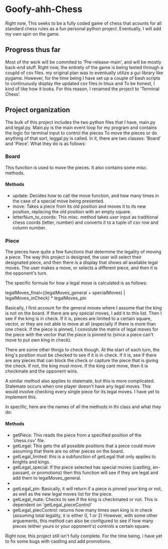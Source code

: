 # Goofy-ahh-Chess
Right now, This seeks to be a fully coded game of chess that acounts for all standard chess rules as a fun personal python project. Eventually, I will add my own spin on the game.

## Progress thus far
Most of the work will be commited to 'Pre-release-main', and will be mostly back-end stuff. Right now, the entirety of the game is being tested through a coupld of csv files. my original plan was to eventually utilize a gui library like pygame. However, for the time being I have set up a couple of bash scripts to continuously display the updated csv files in tmux and To be honest, I kind of like how it looks. For this reason, I renamed the project to 'Terminal Chess'. 

## Project organization
The bulk of this project includes the two python files that I have, main.py and legal.py. Main.py is the main event loop for my program and contains the logic for terminal input to control the pieces To move the pieces or do anything of that sort, leggal.py is called. In it, there are two classes: 'Board' and 'Piece'. What they do is as follows:

### Board
This function is used to move the pieces. It also contains some misc. methods.
#### Methods
* update: Decides how to call the move function, and how many times in the case of a special move being presented.
* move: Takes a piece from its old position and moves it to its new position, replacing the old position with an empty square.
* letterNum_to_coords: This misc. method takes user input as traditional chess coords (letter, number) and converts it to a tuple of csv row and column number.


### Piece
The pieces have quite a few functions that determine the legality of moving a piece. The way this project is designed, the user will select their designated piece, and then there is a display that shows all available legal moves. The user makes a move, or selects a different piece, and then it is the opponent's turn.

The specific formula for how a legal move is calculated is as follows:

legalMoves_final=((legalMoves_general + specialMoves) | legalMoves_inCheck) * legalMoves_pin

Basically, I first account for the general moves where I assume that the king is not on the board. If there are any special moves, I add it to this list. Then I see if the king is in check. If it is, pieces are limited to a certain square, vector, or they are not able to move at all (especially if there is more than one check. If the piece is pinned, I convolute the matrix of legal moves for the piece with the vector that the piece is pinned to (since a piece can't move to put own king in check).

There are some other things to check though. At the start of each turn, the king's position must be checked to see if it is in check. If it is, see if there are any pieces that can block the check or capture the piece that is giving the check. If not, the king must move. If the king cant move, then it is checkmate and the opponent wins.

A similar method also applies to stalemate, but this is more complicated. Stalemate occurs when one player doesn't have any legal moves. This would involve checking every single piece for its legal moves. I have yet to implement this.

In specific, here are the names of all the methods in thi class and what they do:
#### Methods
* getPiece: This reads the piece from a specified position of the 'chess.csv' file.
* getLegal: This gets the all possible positions that a piece could move assuming that there are no other pieces on the board.
* getLegal_limited: this is a subfunction of getLegal that only applies to knights and kings.
* getLegal_special: If the piece selected has special moves (castling, en-passant, or promotions) then this function will see if they are legal and add them to legalMoves_general.
* 
* getLegal_pin: Basically, it will return if a piece is pinned your king or not, as well as the new legal moves list for the piece.
* getLegal_mate: Checks to see if the king is checkmated or not. This is dependent on 'getLegal_pieceControl'
* getLegal_piecControl: returns how many times own king is in check (assuming total legality, it is either 0, 1 or 2) However, with some other arguements, this method can also be configured to see if how many pieces (either yours or your opponent's) controls a certain square.

Right now, this project still isn't fully complete. For the time being, i have yet to fix some bugs with castling and add promotions.
